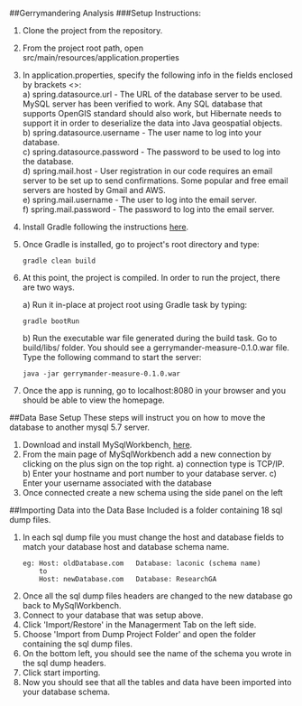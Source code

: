 ##Gerrymandering Analysis 
###Setup Instructions: 
1. Clone the project from the repository. 
2. From the project root path, open src/main/resources/application.properties
3. In application.properties, specify the following info in the fields enclosed by brackets <>:  
a) spring.datasource.url - The URL of the database server to be used. MySQL server has been verified to work. Any SQL
database that supports OpenGIS standard should also work, but Hibernate needs to support it in order to deserialize the
data into Java geospatial objects.  
b) spring.datasource.username - The user name to log into your database.  
c) spring.datasource.password - The password to be used to log into the database.  
d) spring.mail.host - User registration in our code requires an email server to be set up to send confirmations. Some
popular and free email servers are hosted by Gmail and AWS.  
e) spring.mail.username - The user to log into the email server.  
f) spring.mail.password - The password to log into the email server.  
4. Install Gradle following the instructions [here](https://gradle.org/install/).
5. Once Gradle is installed, go to project's root directory and type:  
   ```shell
   gradle clean build
   ```
6. At this point, the project is compiled. In order to run the project, there are two ways.  

   a) Run it in-place at project root using Gradle task by typing:
   ```shell
   gradle bootRun
   ```
   
   b) Run the executable war file generated during the build task. Go to build/libs/ folder. You should see a
   gerrymander-measure-0.1.0.war file. Type the following command to start the server:
   ```shell
   java -jar gerrymander-measure-0.1.0.war
   ```
7. Once the app is running, go to localhost:8080 in your browser and you should be able to view the homepage.  


##Data Base Setup
These steps will instruct you on how to move the database to another mysql 5.7 server.
1. Download and install MySqlWorkbench, [here](https://www.mysql.com/products/workbench/).
2. From the main page of MySqlWorkbench add a new connection by clicking on the plus sign on the top right.
a) connection type is TCP/IP.
b) Enter your hostname and port number to your database server.
c) Enter your username associated with the database
3. Once connected create a new schema using the side panel on the left

##Importing Data into the Data Base
Included is a folder containing 18 sql dump files.
1. In each sql dump file you must change the host and database fields to match your database host and database schema name.
    ```shell
    eg: Host: oldDatabase.com   Database: laconic (schema name)
        to 
        Host: newDatabase.com   Database: ResearchGA
    ```
2. Once all the sql dump files headers are changed to the new database go back to MySqlWorkbench.
3. Connect to your database that was setup above.
4. Click 'Import/Restore' in the Managerment Tab on the left side.
5. Choose 'Import from Dump Project Folder' and open the folder containing the sql dump files.
6. On the bottom left, you should see the name of the schema you wrote in the sql dump headers.
7. Click start importing.
8. Now you should see that all the tables and data have been imported into your database schema.
    

